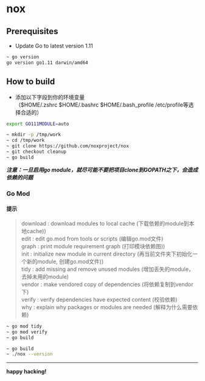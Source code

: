 # nox


##  Prerequisites

- Update Go to latest version 1.11

```bash
~ go version
go version go1.11 darwin/amd64
```
## How to build

- 添加以下字段到你的环境变量  
（$HOME/.zshrc $HOME/.bashrc $HOME/.bash_profile /etc/profile等选择合适的）

```bash
export GO111MODULE=auto
```

```bash
~ mkdir -p /tmp/work
~ cd /tmp/work
~ git clone https://github.com/noxproject/nox 
~ git checkout cleanup 
~ go build
```

***注意：一旦启用go module，就尽可能不要把项目clone到GOPATH之下，会造成依赖的问题***

### Go Mod

#### 提示
> download : download modules to local cache (下载依赖的module到本地cache))  
> edit : edit go.mod from tools or scripts (编辑go.mod文件)  
> graph : print module requirement graph (打印模块依赖图))  
> init : initialize new module in current directory (再当前文件夹下初始化一个新的module, 创建go.mod文件))  
> tidy : add missing and remove unused modules (增加丢失的module，去掉未用的module)  
> vendor : make vendored copy of dependencies (将依赖复制到vendor下)  
> verify : verify dependencies have expected content (校验依赖)  
> why : explain why packages or modules are needed (解释为什么需要依赖)  

```bash
~ go mod tidy
~ go mod verify
~ go build
```

```bash
~ go build
~ ./nox --version
```
---

**happy hacking!**

